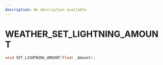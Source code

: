 ```yaml
---
description: No description available 
---
```


# WEATHER\_SET_LIGHTNING_AMOUNT

```cpp
void SET_LIGHTNING_AMOUNT(float _Amount);
```